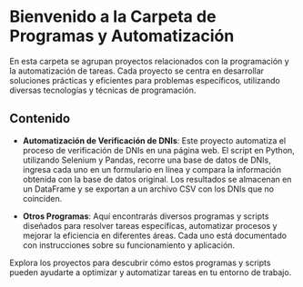 # Bienvenido a la Carpeta de Programas y Automatización

En esta carpeta se agrupan proyectos relacionados con la programación y la automatización de tareas. Cada proyecto se centra en desarrollar soluciones prácticas y eficientes para problemas específicos, utilizando diversas tecnologías y técnicas de programación.

## Contenido

- **Automatización de Verificación de DNIs**:
  Este proyecto automatiza el proceso de verificación de DNIs en una página web. El script en Python, utilizando Selenium y Pandas, recorre una base de datos de DNIs, ingresa cada uno en un formulario en línea y compara la información obtenida con la base de datos original. Los resultados se almacenan en un DataFrame y se exportan a un archivo CSV con los DNIs que no coinciden.

- **Otros Programas**:
  Aquí encontrarás diversos programas y scripts diseñados para resolver tareas específicas, automatizar procesos y mejorar la eficiencia en diferentes áreas. Cada uno está documentado con instrucciones sobre su funcionamiento y aplicación.

Explora los proyectos para descubrir cómo estos programas y scripts pueden ayudarte a optimizar y automatizar tareas en tu entorno de trabajo.
